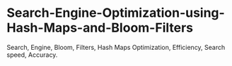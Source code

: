 # Search-Engine-Optimization-using-Hash-Maps-and-Bloom-Filters
Search, Engine, Bloom, Filters, Hash Maps Optimization,  Efficiency, Search speed, Accuracy.
